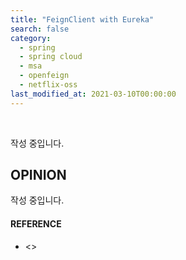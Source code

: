 ```yaml
---
title: "FeignClient with Eureka"
search: false
category:
  - spring
  - spring cloud
  - msa
  - openfeign
  - netflix-oss
last_modified_at: 2021-03-10T00:00:00
---
```


<br>

작성 중입니다.

## OPINION
작성 중입니다.

#### REFERENCE
- <>